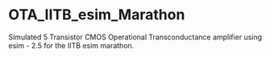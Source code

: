 # OTA_IITB_esim_Marathon
Simulated 5 Transistor CMOS Operational Transconductance amplifier using esim - 2.5 for the IITB esim marathon.
